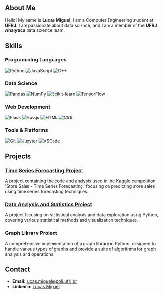 ## About Me

Hello! My name is **Lucas Miguel**, I am a Computer Engineering student at **UFRJ**. I am passionate about data science, and I am a member of the **UFRJ Analytica** data science team.

## Skills

### Programming Languages
![Python](https://img.shields.io/badge/Python-3776AB?style=for-the-badge&logo=python&logoColor=white)
![JavaScript](https://img.shields.io/badge/JavaScript-F7DF1E?style=for-the-badge&logo=javascript&logoColor=black)
![C++](https://img.shields.io/badge/C++-00599C?style=for-the-badge&logo=cplusplus&logoColor=white)

### Data Science
![Pandas](https://img.shields.io/badge/Pandas-150458?style=for-the-badge&logo=pandas&logoColor=white)
![NumPy](https://img.shields.io/badge/NumPy-013243?style=for-the-badge&logo=numpy&logoColor=white)
![Scikit-learn](https://img.shields.io/badge/Scikit--learn-F7931E?style=for-the-badge&logo=scikit-learn&logoColor=white)
![TensorFlow](https://img.shields.io/badge/TensorFlow-FF6F00?style=for-the-badge&logo=tensorflow&logoColor=white)

### Web Development
![Flask](https://img.shields.io/badge/Flask-000000?style=for-the-badge&logo=flask&logoColor=white)
![Vue.js](https://img.shields.io/badge/Vue.js-4FC08D?style=for-the-badge&logo=vue-dot-js&logoColor=white)
![HTML](https://img.shields.io/badge/HTML5-E34F26?style=for-the-badge&logo=html5&logoColor=white)
![CSS](https://img.shields.io/badge/CSS3-1572B6?style=for-the-badge&logo=css3&logoColor=white)

### Tools & Platforms
![Git](https://img.shields.io/badge/Git-F05032?style=for-the-badge&logo=git&logoColor=white)
![Jupyter](https://img.shields.io/badge/Jupyter-F37626?style=for-the-badge&logo=jupyter&logoColor=white)
![VSCode](https://img.shields.io/badge/VS%20Code-007ACC?style=for-the-badge&logo=visual-studio-code&logoColor=white)

## Projects

### [Time Series Forecasting Project](https://github.com/lucasmiguels/Time-Series-Forecasting)
A project containing the code and analysis used in the Kaggle competition 'Store Sales - Time Series Forecasting,' focusing on predicting store sales using time series forecasting techniques.

### [Data Analysis and Statistics Project](https://github.com/lucasmiguels/Data-Analysis-and-Statistics)
A project focusing on statistical analysis and data exploration using Python, covering various statistical methods and visualization techniques.

### [Graph Library Project](https://github.com/lucasmiguels/Graph-Library-Project)
A comprehensive implementation of a graph library in Python, designed to handle various types of graphs and provide a suite of algorithms for graph analysis and operations.

## Contact

- **Email**: lucas.miguel@poli.ufrj.br
- **LinkedIn**: [Lucas Miguel](https://www.linkedin.com/in/lucasmiguels/)
